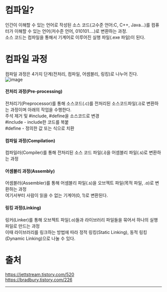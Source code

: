 # 컴파일?
인간이 이해할 수 있는 언어로 작성된 소스 코드(고수준 언어:C, C++, Java...)를 컴퓨터가 이해할 수 있는 언어(저수준 언어, 010101....)로 변환하는 과정.<br/>
소스 코드는 컴파일을 통해서 기계어로 이루어진 실행 파일(.exe 파일)이 된다.

# 컴파일 과정
컴파일 과정은 4가지 단계(전처리, 컴파일, 어셈블리, 링킹)로 나누어 진다.<br/>
![image](https://github.com/user-attachments/assets/e79ea5b1-6e30-4125-b2f0-bead03a548c0) <br/>


#### 전처리 과정(Pre-processing)
전처리기(Preprocessor)를 통해 소스코드(.c)를 전처리된 소스코드파일(.i)로 변환하는 과정이며 아래의 작업을 수행한다. <br/>
주석 제거 및 #include, #define을 소스코드로 변경 <br/>
#include - include한 코드를 복붙 <br/>
#define - 정의한 값 또는 식으로 치환 <br/>

#### 컴파일 과정(Compilation)
컴파일러(Compiler)를 통해 전처리된 소스 코드 파일(.i)을 어셈블리 파일(.s)로 변환하는 과정 <br/>

#### 어셈블리 과정(Assembly)
어셈블러(Assembler)를 통해 어셈블리 파일(.s)을 오브젝트 파일(목적 파일, .o)로 변환하는 과정 <br/>
여기서부터 사람이 읽을 수 없는 기계어(0, 1)로 변환된다. <br/>

#### 링킹 과정(Linking)
링커(Linker)를 통해 오브젝트 파일(.o)들과 라이브러리 파일들을 묶어서 하나의 실행 파일로 만드는 과정 <br/>
이때 라이브러리를 링크하는 방법에 따라 정적 링킹(Static Linking), 동적 링킹(Dynamic Linking)으로 나눌 수 있다.

# 출처
https://jettstream.tistory.com/520 <br/>
https://bradbury.tistory.com/226 <br/>

<hr/>
